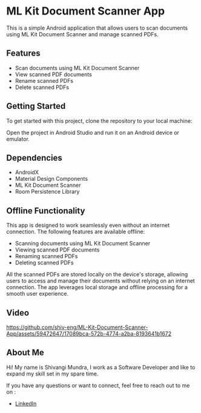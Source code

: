 # ML Kit Document Scanner App

This is a simple Android application that allows users to scan documents using ML Kit Document Scanner and manage scanned PDFs.

## Features

- Scan documents using ML Kit Document Scanner
- View scanned PDF documents
- Rename scanned PDFs
- Delete scanned PDFs


## Getting Started

To get started with this project, clone the repository to your local machine:


Open the project in Android Studio and run it on an Android device or emulator.

## Dependencies

- AndroidX
- Material Design Components
- ML Kit Document Scanner
- Room Persistence Library

## Offline Functionality

This app is designed to work seamlessly even without an internet connection. The following features are available offline:

- Scanning documents using ML Kit Document Scanner
- Viewing scanned PDF documents
- Renaming scanned PDFs
- Deleting scanned PDFs

All the scanned PDFs are stored locally on the device's storage, allowing users to access and manage their documents without relying on an internet connection. The app leverages local storage and offline processing for a smooth user experience.

## Video

https://github.com/shiv-eng/ML-Kit-Document-Scanner-App/assets/59472647/17089bca-572b-4774-a2ba-8193641b1672

## About Me

 Hi! My name is Shivangi Mundra, I work as a Software Developer and like to expand my skill set in my spare time.

If you have any questions or want to connect, feel free to reach out to me on :

- [LinkedIn](https://www.linkedin.com/in/shivangi-mundra-9a31b65b/)




